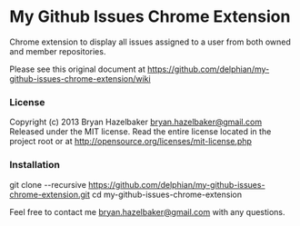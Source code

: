 My Github Issues Chrome Extension
=================================

Chrome extension to display all issues assigned to a user from both owned and member repositories.

Please see this original document at https://github.com/delphian/my-github-issues-chrome-extension/wiki

### License ###

Copyright (c) 2013 Bryan Hazelbaker bryan.hazelbaker@gmail.com Released under the MIT license. Read the entire license located in the project root or at http://opensource.org/licenses/mit-license.php

### Installation ###

git clone --recursive https://github.com/delphian/my-github-issues-chrome-extension.git
cd my-github-issues-chrome-extension

Feel free to contact me bryan.hazelbaker@gmail.com with any questions.